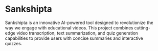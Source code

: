 # Sankshipta
Sankshipta is an innovative AI-powered tool designed to revolutionize the way we engage with educational videos. This project combines cutting-edge video transcription, text summarization, and quiz generation capabilities to provide users with concise summaries and interactive quizzes.
